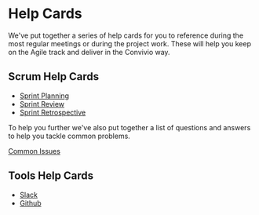 # Help Cards

We've put together a series of help cards for you to reference during the most regular meetings or during the project work. These will help you keep on the Agile track and deliver in the Convivio way.

## Scrum Help Cards

* [Sprint Planning](/delivery_recipe/help-cards/sprint-planning.md)
* [Sprint Review](/delivery_recipe/help-cards/sprint-review.md)
* [Sprint Retrospective](/delivery_recipe/help-cards/sprint-retrospective.md)

To help you further we've also put together a list of questions and answers to help you tackle common problems.

[Common Issues](/delivery_recipe/help-cards/common-issues.md)

## Tools Help Cards

* [Slack](./tool-slack.md)
* [Github](./tool-github.md)
